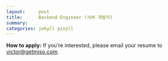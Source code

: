 ```yaml
---
layout:     post
title:      Backend Engineer (서버 개발자)
summary:    
categories: jekyll pixyll
---
```


<strong>How to apply:</strong> If you’re interested, please email your resume to <a href="mailto:victor@getmiso.com">victor@getmiso.com</a>.